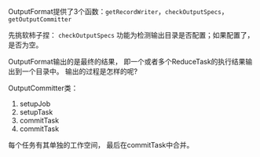 OutputFormat提供了3个函数：`getRecordWriter`，`checkOutputSpecs`，`getOutputCommitter`

先挑软柿子捏： `checkOutputSpecs` 功能为检测输出目录是否配置；如果配置了，是否为空。

OutputFormat输出的是最终的结果， 即一个或者多个ReduceTask的执行结果输出到一个目录中。
输出的过程是怎样的呢?

OutputCommitter类：
1.  setupJob
2.  setupTask
3.  commitTask
4.  commitTask

每个任务有其单独的工作空间， 最后在commitTask中合并。




